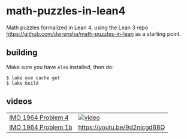 # math-puzzles-in-lean4

Math puzzles formalized in Lean 4,
using the Lean 3 repo https://github.com/dwrensha/math-puzzles-in-lean
as a starting point.

## building

Make sure you have `elan` installed, then do:

```
$ lake exe cache get
$ lake build
```


## videos

|  |  |
| ----- | ---- |
| [IMO 1964 Problem 4](/MathPuzzles/Imo1964Q4.lean) | [![video](http://img.youtube.com/vi/TOzS4aC_K1g/0.jpg)](http://www.youtu.be/TOzS4aC_K1g)|
| [IMO 1964 Problem 1b](/MathPuzzles/Imo1964Q1B.lean) | https://youtu.be/9d2nicgd68Q |


